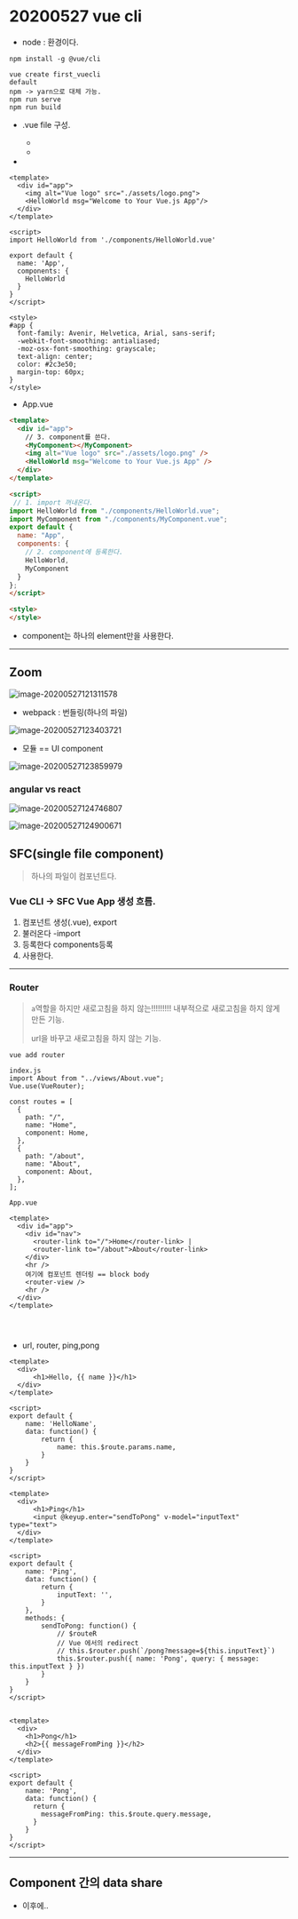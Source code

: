 # 20200527 vue cli

- node : 환경이다.

```
npm install -g @vue/cli

vue create first_vuecli
default
npm -> yarn으로 대체 가능.
npm run serve
npm run build
```



- .vue file 구성.

  - <template>
    
    </template>

  - <script>
    </script>
    
- <style>
    
    </style>



```
<template>
  <div id="app">
    <img alt="Vue logo" src="./assets/logo.png">
    <HelloWorld msg="Welcome to Your Vue.js App"/>
  </div>
</template>

<script>
import HelloWorld from './components/HelloWorld.vue'

export default {
  name: 'App',
  components: {
    HelloWorld
  }
}
</script>

<style>
#app {
  font-family: Avenir, Helvetica, Arial, sans-serif;
  -webkit-font-smoothing: antialiased;
  -moz-osx-font-smoothing: grayscale;
  text-align: center;
  color: #2c3e50;
  margin-top: 60px;
}
</style>

```

- App.vue

```html
<template>
  <div id="app">
    // 3. component를 쓴다.
    <MyComponent></MyComponent>
    <img alt="Vue logo" src="./assets/logo.png" />
    <HelloWorld msg="Welcome to Your Vue.js App" />
  </div>
</template>

<script>
 // 1. import 꺼내온다.
import HelloWorld from "./components/HelloWorld.vue";
import MyComponent from "./components/MyComponent.vue";
export default {
  name: "App",
  components: {
    // 2. component에 등록한다.
    HelloWorld,
    MyComponent
  }
};
</script>

<style>
</style>
```

- component는 하나의 element만을 사용한다.

-----

## Zoom

![image-20200527121311578](assets/image-20200527121311578.png)

- webpack : 번들링(하나의 파일)

![image-20200527123403721](assets/image-20200527123403721.png)

- 모듈 == UI component 

![image-20200527123859979](assets/image-20200527123859979.png)

### angular vs react

![image-20200527124746807](assets/image-20200527124746807.png)

![image-20200527124900671](assets/image-20200527124900671.png)

## SFC(single file component)

> 하나의 파일이 컴포넌트다.

### Vue CLI -> SFC Vue App 생성 흐름.

1. 컴포넌트 생성(.vue), export
2. 불러온다 -import
3. 등록한다 components등록
4. 사용한다. <SFCname>

---

### Router

> `a`역할을 하지만 새로고침을 하지 않는!!!!!!!!! 내부적으로 새로고침을 하지 않게 만든 기능.
>
> url을 바꾸고 새로고침을 하지 않는 기능.

```
vue add router

index.js
import About from "../views/About.vue";
Vue.use(VueRouter);

const routes = [
  {
    path: "/",
    name: "Home",
    component: Home,
  },
  {
    path: "/about",
    name: "About",
    component: About,
  },
];
```

```vue
App.vue

<template>
  <div id="app">
    <div id="nav">
      <router-link to="/">Home</router-link> |
      <router-link to="/about">About</router-link>
    </div>
    <hr />
    여기에 컴포넌트 렌더링 == block body
    <router-view />
    <hr />
  </div>
</template>




```

- url, router, ping,pong

```
<template>
  <div>
      <h1>Hello, {{ name }}</h1>
  </div>
</template>

<script>
export default {
    name: 'HelloName',
    data: function() {
        return {
            name: this.$route.params.name,
        }
    }
}
</script>

<template>
  <div>
      <h1>Ping</h1>
      <input @keyup.enter="sendToPong" v-model="inputText" type="text">
  </div>
</template>

<script>
export default {
    name: 'Ping',
    data: function() {
        return {
            inputText: '',
        }
    },
    methods: {
        sendToPong: function() {
            // $routeR
            // Vue 에서의 redirect
            // this.$router.push(`/pong?message=${this.inputText}`)
            this.$router.push({ name: 'Pong', query: { message: this.inputText } })
        }
    }
}
</script>


<template>
  <div>
    <h1>Pong</h1>
    <h2>{{ messageFromPing }}</h2>
  </div>
</template>

<script>
export default {
    name: 'Pong',
    data: function() {
      return {
        messageFromPing: this.$route.query.message,
      }
    }
}
</script>
```



---

## Component 간의 data share

- 이후에..